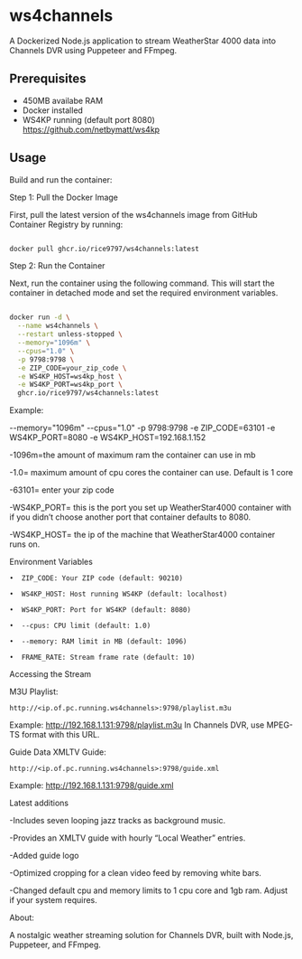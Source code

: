 # ws4channels

A Dockerized Node.js application to stream WeatherStar 4000 data into Channels DVR using Puppeteer and FFmpeg.

## Prerequisites
- 450MB availabe RAM
- Docker installed
- WS4KP running (default port 8080)
   https://github.com/netbymatt/ws4kp
## Usage

Build and run the container:

Step 1: Pull the Docker Image

First, pull the latest version of the ws4channels image from GitHub Container Registry by running:
```bash

docker pull ghcr.io/rice9797/ws4channels:latest
```

Step 2: Run the Container

Next, run the container using the following command. This will start the container in detached mode and set the required environment variables.

```bash

docker run -d \
  --name ws4channels \
  --restart unless-stopped \
  --memory="1096m" \
  --cpus="1.0" \
  -p 9798:9798 \
  -e ZIP_CODE=your_zip_code \
  -e WS4KP_HOST=ws4kp_host \
  -e WS4KP_PORT=ws4kp_port \
  ghcr.io/rice9797/ws4channels:latest
```
Example:

 --memory="1096m" --cpus="1.0" -p 9798:9798 -e ZIP_CODE=63101 -e WS4KP_PORT=8080 -e WS4KP_HOST=192.168.1.152 

-1096m=the amount of maximum ram the container can use in mb

-1.0= maximum amount of cpu cores the container can use. Default is 1 core

-63101= enter your zip code 

-WS4KP_PORT= this is the port you set up WeatherStar4000 container with if you didn’t choose another port that container defaults to 8080.

-WS4KP_HOST= the ip of the machine that WeatherStar4000 container runs on. 


Environment Variables

	•  ZIP_CODE: Your ZIP code (default: 90210)
 
	•  WS4KP_HOST: Host running WS4KP (default: localhost)
 
	•  WS4KP_PORT: Port for WS4KP (default: 8080)
 
	•  --cpus: CPU limit (default: 1.0)
 
	•  --memory: RAM limit in MB (default: 1096)
 
	•  FRAME_RATE: Stream frame rate (default: 10)
 




Accessing the Stream


M3U Playlist: 

	http://<ip.of.pc.running.ws4channels>:9798/playlist.m3u
 
Example: http://192.168.1.131:9798/playlist.m3u
In Channels DVR, use MPEG-TS format with this URL.

  Guide Data
  XMLTV Guide:
  
	http://<ip.of.pc.running.ws4channels>:9798/guide.xml
 
Example: http://192.168.1.131:9798/guide.xml


Latest additions
 
 -Includes seven looping jazz tracks as background music.
 
-Provides an XMLTV guide with hourly “Local Weather” entries.

-Added guide logo 
 
-Optimized cropping for a clean video feed by removing white bars.

-Changed default cpu and memory limits to 1 cpu core and 1gb ram. Adjust if your system requires.

  
About:

A nostalgic weather streaming solution for Channels DVR, built with Node.js, Puppeteer, and FFmpeg.

